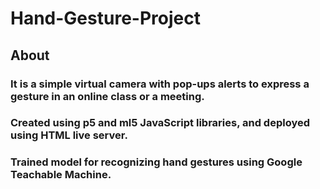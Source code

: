 # Hand-Gesture-Project

## About
### It is a simple virtual camera with pop-ups alerts to express a gesture in an online class or a meeting.
### Created using p5 and ml5 JavaScript libraries, and deployed using HTML live server.
### Trained model for recognizing hand gestures using Google Teachable Machine.

